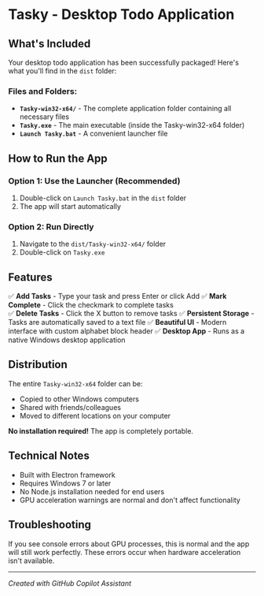 # Tasky - Desktop Todo Application

## What's Included

Your desktop todo application has been successfully packaged! Here's what you'll find in the `dist` folder:

### Files and Folders:
- **`Tasky-win32-x64/`** - The complete application folder containing all necessary files
- **`Tasky.exe`** - The main executable (inside the Tasky-win32-x64 folder)
- **`Launch Tasky.bat`** - A convenient launcher file

## How to Run the App

### Option 1: Use the Launcher (Recommended)
1. Double-click on `Launch Tasky.bat` in the `dist` folder
2. The app will start automatically

### Option 2: Run Directly
1. Navigate to the `dist/Tasky-win32-x64/` folder
2. Double-click on `Tasky.exe`

## Features

✅ **Add Tasks** - Type your task and press Enter or click Add
✅ **Mark Complete** - Click the checkmark to complete tasks  
✅ **Delete Tasks** - Click the X button to remove tasks
✅ **Persistent Storage** - Tasks are automatically saved to a text file
✅ **Beautiful UI** - Modern interface with custom alphabet block header
✅ **Desktop App** - Runs as a native Windows desktop application

## Distribution

The entire `Tasky-win32-x64` folder can be:
- Copied to other Windows computers
- Shared with friends/colleagues
- Moved to different locations on your computer

**No installation required!** The app is completely portable.

## Technical Notes

- Built with Electron framework
- Requires Windows 7 or later
- No Node.js installation needed for end users
- GPU acceleration warnings are normal and don't affect functionality

## Troubleshooting

If you see console errors about GPU processes, this is normal and the app will still work perfectly. These errors occur when hardware acceleration isn't available.

---
*Created with GitHub Copilot Assistant*